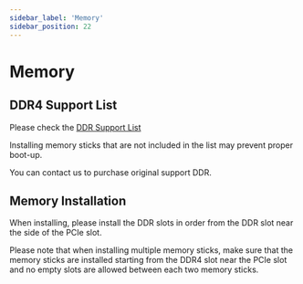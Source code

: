```yaml
---
sidebar_label: 'Memory'
sidebar_position: 22
---
```

# Memory

## DDR4 Support List
Please check the [DDR Support List](https://github.com/milkv-pioneer/hardware/blob/main/pioneer_ddr_list.pdf)

Installing memory sticks that are not included in the list may prevent proper boot-up.  

You can contact us to purchase original support DDR.
## Memory Installation
When installing, please install the DDR slots in order from the DDR slot near the side of the PCIe slot.  

Please note that when installing multiple memory sticks, make sure that the memory sticks are installed starting from the DDR4 slot near the PCIe slot and no empty slots are allowed between each two memory sticks.